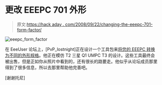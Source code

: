 # 更改 EEEPC 701 外形

> 原文:[https://hack aday . com/2008/09/22/changing-the-eeepc-701-form-factor/](https://hackaday.com/2008/09/22/changing-the-eeepc-701-form-factor/)

![](../Images/de9c350471bbce639b73a3a3559ed15b.png "eeepc_form_factor")

在 EeeUser 论坛上，[PvP_lostnight]正在设计一个工具包来[将您的 EEEPC 转换为不同的外形规格](http://forum.eeeuser.com/viewtopic.php?id=44835)。他正在模仿 T2 三星 Q1 UMPC T3 的设计。这些工具最终会被出售，但是正如你从照片中看到的，还有很长的路要走。他似乎从论坛成员那里得到了很多信息，所以去那里帮助他完善吧。

[谢谢托尼]